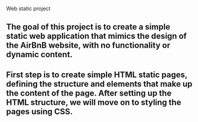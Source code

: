 Web static project

## The goal of this project is to create a simple static web application that mimics the design of the AirBnB website, with no functionality or dynamic content.

## First step is to create simple HTML static pages, defining the structure and elements that make up the content of the page. After setting up the HTML structure, we will move on to styling the pages using CSS.